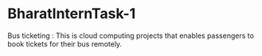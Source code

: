 # BharatInternTask-1

Bus ticketing :
This is cloud computing projects that
enables passengers to book tickets
for their bus remotely.
